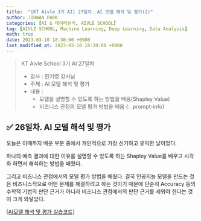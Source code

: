 ```yaml
---
title:  "[KT Aivle 3기 AI] 27일차. AI 모델 해석 및 평가(2)"
author: JIHWAN PARK
categories: [AI & 데이터분석, AIVLE SCHOOL]
tag: [AIVLE SCHOOL, Machine Learning, Deep Learning, Data Analysis]
math: true
date: 2023-03-10 18:30:00 +0900
last_modified_at: 2023-03-10 18:30:00 +0900
---
```

> KT Aivle School 3기 AI 27일차 
> - 강사 : 한기영 강사님
> - 주제 : AI 모델 해석 및 평가
> - 내용 :
>   - 모델을 설명할 수 있도록 하는 방법을 배움(Shapley Value)
>   - 비즈니스 관점의 모델 평가 방법을 배움
{: .prompt-info}

## ✅ 26일차. AI 모델 해석 및 평가
오늘은 이때까지 배운 부분 중에서 개인적으로 가장 신기하고 유익한 날이었다.

하나의 예측 결과에 대한 이유를 설명할 수 있도록 하는 Shapley Value를 배우고 시각화 하면서 해석하는 방법을 배웠다.

그리고 비즈니스 관점에서의 모델 평가 방법을 배웠다. 결국 인공지능 모델을 만드는 것은 비즈니스적으로 어떤 문제를 해결하려고 하는 것이기 때문에 단순히 Accuracy 등의 수학적 기법의 판단 근거가 아니라 비즈니스 관점에서의 판단 근거를 세워야 한다는 것이 크게 와닿았다.

<a href='https://github.com/Jihwan98/aivle_school/tree/main/2023.03.09_AI%EB%AA%A8%EB%8D%B8%20%ED%95%B4%EC%84%9D%ED%8F%89%EA%B0%80_%EC%8B%A4%EC%8A%B5%EC%9E%90%EB%A3%8C' target='_blank'>[AI모델 해석 및 평가 실습코드]</a>